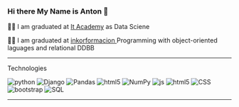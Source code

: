 ### Hi there My Name is Anton 👋

👨‍🔬 I am graduated at <a href="https://www.barcelonactiva.cat/es/itacademy" Target="_blank">It Academy<a/> as Data Sciene

👨‍🔬 I am graduated  at <a href="https://inkorformacion.com/" Target="_blank" > inkorformacion <a/> Programming with object-oriented laguages and relational DDBB

<hr>
  
Technologies

   <div>
            <img alt="python" src="https://img.shields.io/badge/python-%2314354C.svg?style=flat&logo=python&logoColor=white"/></li>
            <img alt="Django" src="https://img.shields.io/badge/-Django-563D7C?Color=white" >
            <img alt="Pandas" src="https://img.shields.io/badge/pandas-%23150458.svg?style=flat&logo=pandas&logoColor=white"/> </li>
            <img alt= "html5"src="https://img.shields.io/badge/-FLASK-Color=white"></li> 
            <img alt="NumPy" src="https://img.shields.io/badge/numpy-%23013243.svg?style=flat&logo=numpy&logoColor=white" /></li>
            <img alt ="js" src="https://img.shields.io/badge/javascript-%23323330.svg?style=flat&logo=javascript&logoColor=%23F7DF1E"></li>
            <img alt= "html5"src="https://img.shields.io/badge/-HTML5-E34F26?style=flat&logo=html5&logoColor=white"></li> 
            <img alt ="CSS" src="https://img.shields.io/badge/-CSS3-1572B6?style=flat&logo=css3&logoColor=white"></li>
            <img alt="bootstrap"src="https://img.shields.io/badge/-Bootstrap-563D7C?style=flat&logo=bootstrap&logoColor=white"></li>
            <img alt ="SQL" src="https://img.shields.io/badge/SQL-%23323330.svg?style=flat&logo=sql&logoColor=%23F7DF1E"></li>
    </div>

<hr>



